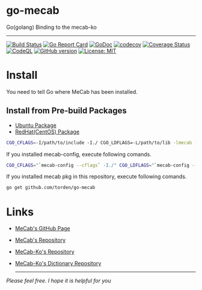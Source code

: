 # go-mecab

Go(golang) Binding to the mecab-ko

----

[![Build Status](https://github.com/torden/go-mecab/actions/workflows/go-mecab.yml/badge.svg)](https://github.com/torden/go-mecab/actions)
[![Go Report Card](https://goreportcard.com/badge/github.com/torden/go-mecab)](https://goreportcard.com/report/github.com/torden/go-mecab)
[![GoDoc](https://godoc.org/github.com/torden/go-mecab?status.svg)](https://godoc.org/github.com/torden/go-mecab)
[![codecov](https://codecov.io/gh/torden/go-mecab/branch/master/graph/badge.svg?token=04152a42-5140-4337-b82b-c50655ada485)](https://codecov.io/gh/torden/go-mecab)
[![Coverage Status](https://coveralls.io/repos/github/torden/go-mecab/badge.svg?branch=master)](https://coveralls.io/github/torden/go-mecab?branch=master)
[![CodeQL](https://github.com/torden/go-mecab/workflows/CodeQL/badge.svg)](https://github.com/torden/go-mecab/actions/workflows/codeql-analysis.yml)
[![GitHub version](https://img.shields.io/github/v/release/torden/go-mecab)](https://github.com/torden/go-mecab)
[![License: MIT](https://img.shields.io/badge/License-MIT-yellow.svg)](https://opensource.org/licenses/MIT)


# Install

You need to tell Go where MeCab has been installed.

## Install from Pre-build Packages

- [Ubuntu Package](https://github.com/torden/go-mecab/tree/develop/pkg/ubuntu)
- [RedHat(CentOS) Package](https://github.com/torden/go-mecab/tree/develop/pkg/rhel)


```bash
CGO_CFLAGS=-I/path/to/include -I./ CGO_LDFLAGS=-L/path/to/lib -lmecab -lstdc++ -Wl,-rpath,/path/to/lib -lmecab go get github.com/torden/go-mecab
```

If you installed mecab-config, execute following comands.

```bash
CGO_CFLAGS="`mecab-config --cflags` -I./" CGO_LDFLAGS="`mecab-config --libs` -Wl,-rpath,`mecab-config --libs-only-L`" go get github.com/torden/go-mecab
```

If you installed mecab pkg in this repository, execute following comands.
```bash
go get github.com/torden/go-mecab
```


# Links

- [MeCab's GitHub Page](http://taku910.github.io/mecab/)
- [MeCab's Repository](https://github.com/taku910/mecab)
- [MeCab-Ko's Repository](https://bitbucket.org/eunjeon/mecab-ko)
- [MeCab-Ko's Dictionary Repository](https://bitbucket.org/eunjeon/mecab-ko-dic)


  ---

*Please feel free. I hope it is helpful for you*
